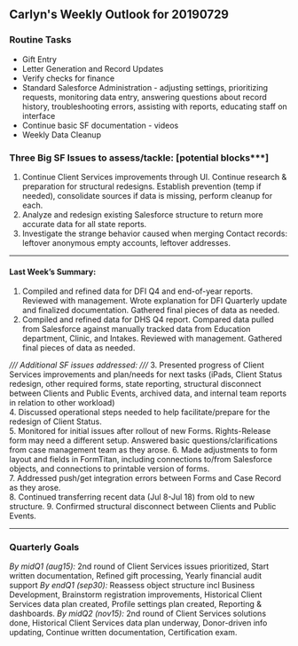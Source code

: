 ## Carlyn's Weekly Outlook for 20190729
### Routine Tasks
* Gift Entry
* Letter Generation and Record Updates
* Verify checks for finance
* Standard Salesforce Administration - adjusting settings, prioritizing requests, monitoring data entry, answering questions about record history, troubleshooting errors, assisting with reports, educating staff on interface
* Continue basic SF documentation - videos
* Weekly Data Cleanup

### Three Big SF Issues to assess/tackle: [potential blocks***]
1. Continue Client Services improvements through UI.  Continue research & preparation for structural redesigns.  Establish prevention (temp if needed), consolidate sources if data is missing, perform cleanup for each.
2. Analyze and redesign existing Salesforce structure to return more accurate data for all state reports.  
3. Investigate the strange behavior caused when merging Contact records: leftover anonymous empty accounts, leftover addresses.

- - - -
#### Last Week’s Summary:
1. Compiled and refined data for DFI Q4 and end-of-year reports.  Reviewed with management.  Wrote explanation for DFI Quarterly update and finalized documentation.  Gathered final pieces of data as needed.  
2. Compiled and refined data for DHS Q4 report.  Compared data pulled from Salesforce against manually tracked data from Education department, Clinic, and Intakes.  Reviewed with management.  Gathered final pieces of data as needed.  

*/// Additional SF issues addressed: ///*
3. Presented progress of Client Services improvements and plan/needs for next tasks (iPads, Client Status redesign, other required forms, state reporting, structural disconnect between Clients and Public Events, archived data, and internal team reports in relation to other workload)  
4. Discussed operational steps needed to help facilitate/prepare for the redesign of Client Status.  
5. Monitored for initial issues after rollout of new Forms.   Rights-Release form may need a different setup.  Answered basic questions/clarifications from case management team as they arose. 
6. Made adjustments to form layout and fields in FormTitan, including connections to/from Salesforce objects, and connections to printable version of forms.  
7. Addressed push/get integration errors between Forms and Case Record as they arose.  
8. Continued transferring recent data (Jul 8-Jul 18) from old to new structure. 
9. Confirmed structural disconnect between Clients and Public Events.   

- - - -
### Quarterly Goals
*By midQ1 (aug15):* 2nd round of Client Services issues prioritized, Start written documentation, Refined gift processing, Yearly financial audit support
*By endQ1 (sep30):* Reassess object structure incl Business Development, Brainstorm registration improvements, Historical Client Services data plan created, Profile settings plan created, Reporting & dashboards.
*By midQ2 (nov15):* 2nd round of Client Services solutions done, Historical Client Services data plan underway, Donor-driven info updating, Continue written documentation, Certification exam.